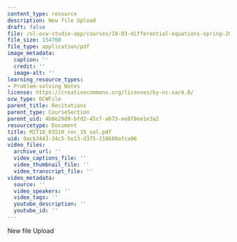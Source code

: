 ```yaml
---
content_type: resource
description: New file Upload
draft: false
file: /ol-ocw-studio-app/courses/18-03-differential-equations-spring-2010/9acb344334c55e13d375218680afca96_MIT18_03S10_rec_15_sol.pdf
file_size: 154760
file_type: application/pdf
image_metadata:
  caption: ''
  credit: ''
  image-alt: ''
learning_resource_types:
- Problem-solving Notes
license: https://creativecommons.org/licenses/by-nc-sa/4.0/
ocw_type: OCWFile
parent_title: Recitations
parent_type: CourseSection
parent_uid: 4b0e29d9-bfd2-45cf-a675-ee8f8ee1e3a2
resourcetype: Document
title: MIT18_03S10_rec_15_sol.pdf
uid: 9acb3443-34c5-5e13-d375-218680afca96
video_files:
  archive_url: ''
  video_captions_file: ''
  video_thumbnail_file: ''
  video_transcript_file: ''
video_metadata:
  source: ''
  video_speakers: ''
  video_tags: ''
  youtube_description: ''
  youtube_id: ''
---
```

New file Upload